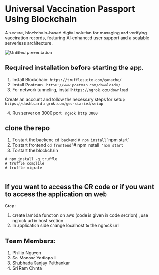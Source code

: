 # Universal Vaccination Passport Using Blockchain

 A secure, blockchain-based digital solution for managing and verifying vaccination records, featuring AI-enhanced user support and a scalable serverless architecture.
 

![Untitled presentation](https://github.com/shubhadapaithankar/Universal-Vaccination-Passport-Using-Blockchain/assets/99461999/b82a4e16-0c69-49f8-ba65-b3537a8c0321)

## Required installation before starting the app.

1. Install Blockchain:  `https://trufflesuite.com/ganache/`
2. Install Postman ` https://www.postman.com/downloads/`
3. For network tunneling, install `https://ngrok.com/download` 

Create an account and follow the necessary steps for setup `https://dashboard.ngrok.com/get-started/setup`

4. Run server on 3000 port ` ngrok http 3000`


## clone the repo 
1. To start the backend `cd backend`  `# npm install` 'npm start`
2. To start frontend `cd frontend` '# npm install` 'npm start`
3. To start the blockchain 

```
# npm install -g truffle
# truffle complile
# truffle migrate 
  
  ```


## If you want to access the QR code or if you want to access the application on web

Step:
1. create lambda function on aws (code is given in code secrion) , use ngrock url in host section
2. In application side change localhost to the ngrock url

## Team Members:

1. Phillip Nguyen 
2. Sai Manasa Yadlapalli 
3. Shubhada Sanjay Paithankar 
4. Sri Ram Chinta 

